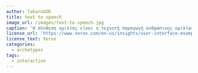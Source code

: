 ```yaml
---
author: TakaroGOD
title: text to speech 
image_url: /images/text-to-speech.jpg
caption: 'Η σύνθεση ομιλίας είναι η τεχνητή παραγωγή ανθρώπινης ομιλίας. Ένα σύστημα υπολογιστή που χρησιμοποιείται για το σκοπό αυτό ονομάζεται υπολογιστής ομιλίας ή συσκευή σύνθεσης ομιλίας και μπορεί να εφαρμοστεί σε προϊόντα λογισμικού ή υλικού.'
license_url: 'https://www.xerox.com/en-us/insights/user-interface-examples'
license_text: Xerox
categories:
  - archetypes
tags:
  - interaction
---
```

